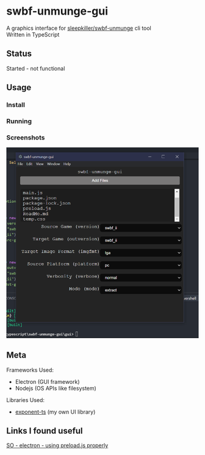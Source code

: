 
# swbf-unmunge-gui
A graphics interface for [sleepkiller/swbf-unmunge](https://github.com/SleepKiller/swbf-unmunge) cli tool
<br/>
Written in TypeScript

## Status
Started - not functional

## Usage
### Install
### Running
### Screenshots
![example.png](./example.png)

## Meta
Frameworks Used:
- Electron (GUI framework)
- Nodejs (OS APIs like filesystem)

Libraries Used:
- [exponent-ts](https://github.com/RepComm/exponent-ts) (my own UI library)

## Links I found useful
[SO - electron - using preload.js properly](https://stackoverflow.com/questions/57807459/how-to-use-preload-js-properly-in-electron)